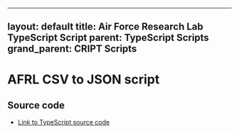 
---
layout: default
title: Air Force Research Lab TypeScript Script
parent: TypeScript Scripts
grand_parent: CRIPT Scripts
---

# AFRL CSV to JSON script

## Source code

* [Link to TypeScript source code](https://github.com/C-Accel-CRIPT/criptscripts/tree/master/scripts/typescript/src/afrl)
